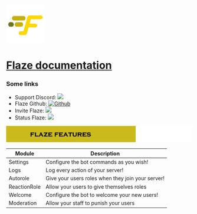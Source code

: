 ![Flaze](docs-images/Flaze/logo105x105.png)
# [Flaze documentation](https://docs.flazebot.com)  

### Some links
 * Support Discord: [<img src="https://discordapp.com/api/guilds/813024193968734239/widget.png">](https://discord.flazebot.com)
 * Flaze Github: [![Github](https://img.shields.io/badge/Github-Flaze-orange?style=flat-square)](https://wiki.flazebot.com)
 * Invite Flaze: [<img src="https://img.shields.io/badge/Flaze-Invite-green?style=flat-square">](https://invite.flazebot.com)
 * Status Flaze: [<img src="https://img.shields.io/uptimerobot/ratio/7/m788269344-84eeda928cac35c6769f315e?style=flat-square">](https://stats.uptimerobot.com/DWy1AuBpAr)
  
  
![Flaze Features](docs-images/Flaze/flaze_features.png)  

|Module|Description|
|-------|-----------|
|Settings|Configure the bot commands as you wish!|
|Logs|Log every action of your server!|
|Autorole|Give your users roles when they join your server!|
|ReactionRole|Allow your users to give themselves roles|
|Welcome|Configure the bot to welcome your new users!|
|Moderation|Allow your staff to punish your users|
